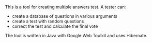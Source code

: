This is a tool for creating multiple answers test.
A tester can:
- create a database of questions in various arguments
- create a test with random questions
- correct the test and calculate the final vote

The tool is written in Java with Google Web Toolkit and uses Hibernate.